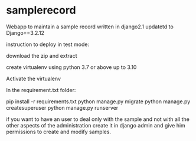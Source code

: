 # samplerecord
Webapp to maintain a sample record written in django2.1
updatetd to Django==3.2.12

instruction to deploy in test mode:

download the zip and extract

create virtualenv using python 3.7 or above up to 3.10

Activate the virtualenv

In the requirement.txt folder:

pip install -r requirements.txt
python manage.py migrate
python manage.py createsuperuser
python manage.py runserver

if you want to have an user to deal only with the sample and not
with all the other aspects of the administration
create it in django admin and give him permissions to create and modify
samples.
